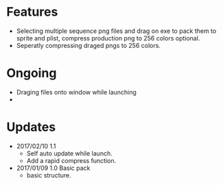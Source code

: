 Features
====
* Selecting multiple sequence png files and drag on exe to pack them to sprite and plist, compress production png to 256 colors optional.
* Seperatly compressing draged pngs to 256 colors.

Ongoing
====
* Draging files onto window while launching
* 

Updates
====
* 2017/02/10 1.1
  * Self auto update while launch.
  * Add a rapid compress function.
* 2017/01/09 1.0 Basic pack
  * basic structure.
